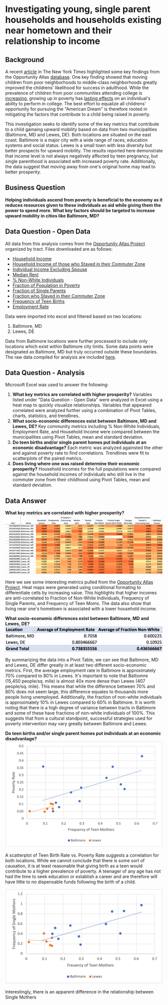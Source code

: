 # Investigating young, single parent households and households existing near hometown and their relationship to income

## Background
A recent [article](https://www.nytimes.com/2015/05/04/upshot/an-atlas-of-upward-mobility-shows-paths-out-of-poverty.html) in The New York Times highlighted some key findings from the Opportunity Atlas [database](https://www.opportunityatlas.org/). One key finding showed that moving children from poor neighborhoods to middle-class neighborhoods greatly improved the childrens' likelihood for success in adulthood. While the prevalence of children from poor communities attending college is [increasing](https://www.insidehighered.com/news/2019/05/23/pew-study-finds-more-poor-students-attending-college#:~:text=The%20total%20share%20of%20undergraduate,to%2047%20percent%20in%202016.), growing up in poverty has [lasting effects](https://www.insightintodiversity.com/povertys-long-lasting-effects-on-students-education-and-success/) on an individual's ability to perform in college. The best effort to equalize all childrens' opportunity for pursuing the "American Dream" is therefore rooted in mitigating the factors that contribute to a child being raised in poverty. 

This investigation seeks to identify some of the key metrics that contribute to a child gainaing upward mobility based on data from two municipalities (Baltimore, MD and Lewes, DE). Both locations are situated on the east coast. Baltimore is a major city with a wide range of races, education systems and social status. Lewes is a small town with less diversity but better prospects for upward mobility. The results reported here demonstrate that income level is not always negatively affected by teen pregnancy, but single parenthood is associated with increased poverty rate. Additionally, the data suggest that moving away from one's original home may lead to better prosperity.

## Business Question
__Helping individuals ascend from poverty is beneficial to the economy as it reduces resources given to these individuals as aid while giving them the power to spend more. What key factors should be targeted to increase upward mobility in cities like Baltimore, MD?__

## Data Question - Open Data
All data from this analysis comes from the [Opportunity Atlas Project](https://www.opportunityatlas.org/) organized by tract. Files downloaded are as follows:

- [Household Income](https://github.com/mehurlock94/comparing-baltimore-lewes-social-status/blob/main/tract_kfr_rP_gF_pall.csv)
- [Household Income of those who Stayed in their Commuter Zone](https://github.com/mehurlock94/comparing-baltimore-lewes-social-status/blob/main/tract_kfr_staycz_rP_gP_pall.csv)
- [Individual Income Excluding Spouse](https://github.com/mehurlock94/comparing-baltimore-lewes-social-status/blob/main/tract_kir_rP_gF_pall.csv)
- [Median Rent](https://github.com/mehurlock94/comparing-baltimore-lewes-social-status/blob/main/tract_median_rent2016.csv)
- [% Non-White Individuals](https://github.com/mehurlock94/comparing-baltimore-lewes-social-status/blob/main/tract_nonwhite_share2010.csv)
- [Fraction of Population in Poverty](https://github.com/mehurlock94/comparing-baltimore-lewes-social-status/blob/main/tract_poor_share2016.csv)
- [Fraction of Single Parents](https://github.com/mehurlock94/comparing-baltimore-lewes-social-status/blob/main/tract_singleparent_share2016.csv)
- [Fraction who Stayed in their Commuter Zone](https://github.com/mehurlock94/comparing-baltimore-lewes-social-status/blob/main/tract_staycz_rP_gP_pall.csv)
- [Frequency of Teen Births](https://github.com/mehurlock94/comparing-baltimore-lewes-social-status/blob/main/tract_teenbirth_rP_gF_pall.csv)
- [Employment Rate](https://github.com/mehurlock94/comparing-baltimore-lewes-social-status/blob/main/tract_working_rP_gP_pall.csv)

Data were imported into excel and filtered based on two locations: 
1. Baltimore, MD
1. Lewes, DE

Data from Baltimore locations were further processed to include only locations which exist within Baltimore city limits. Some data points were designated as Baltimore, MD but truly occurred outside these boundaries. The raw data compiled for analysis are included [here](https://github.com/mehurlock94/comparing-baltimore-lewes-social-status/blob/main/Mini_Project_1_raw_data.xlsx).

## Data Question - Analysis
Microsoft Excel was used to answer the following:
1. __What key metrics are correlated with higher prosperity?__ Variables listed under "Data Question - Open Data" were analyzed in Excel using a heat map to quickly visualize relationships. Variables that appeared correlated were analyzed further using a combination of Pivot Tables, charts, statistics, and trendlines.
1. __What socio-economic differences exist between Baltimore, MD and Lewes, DE?__ Key community metrics including % Non-White Individuals, Employment Rate, and Household Income were compared between the municipalities using Pivot Tables, mean and standard deviation.
1. __Do teen births and/or single parent homes put individuals at an economic disadvantage?__ Each metric was analyzed againsted the other and against poverty rate to find correlations. Trendlines were fit to scatterplots of the paired metrics.
1. __Does living where one was raised determine their economic prosperity?__ Household incomes for the full populations were compared against the household incomes of individuals who still live in the commuter zone from their childhood using Pivot Tables, mean and standard deviation.

## Data Answer
__What key metrics are correlated with higher prosperity?__
![alt text](https://github.com/mehurlock94/comparing-baltimore-lewes-social-status/blob/main/Baltimore_Lewes_metric_heatmap.png)

Here we see some interesting metrics pulled from the [Opportunity Atlas Project](https://www.opportunityatlas.org/). Heat maps were generated using conditional formating to differentiate cells by increasing value. This highlights that higher incomes are anti-correlated to Fraction of Non-White Individuals, Frequency of Single Parents, and Frequency of Teen Moms. The data also show that living near one's hometown is associated with a lower household income.

__What socio-economic differences exist between Baltimore, MD and Lewes, DE?__
![alt text](https://github.com/mehurlock94/comparing-baltimore-lewes-social-status/blob/main/Baltimore_Lewes_socioeconomic.png)

By summarizing the data into a Pivot Table, we can see that Baltimore, MD and Lewes, DE differ greatly in at least two different socio-economic metrics. First, the average employment rate in Baltimore is approximately 70% compared to 80% in Lewes. It's important to note that Baltiomre (15,450 people/sq. mile) is almost 40x more dense than Lewes (407 people/sq. mile). This means that while the difference between 70% and 80% does not seem large, this difference equates to thousands more people living unemployed. Additionally, the fraction of non-white individuals is approximately 10% in Lewes compared to 60% in Baltimore. It is worth noting that there is a high degree of variance between tracts in Baltimore and some of these have fractions of non-white individuals of 100%. This suggests that from a cultural standpoint, successful strategies used for poverty intervention may vary greatly between Baltimore and Lewes.

__Do teen births and/or single parent homes put individuals at an economic disadvantage?__
![alt text](https://github.com/mehurlock94/comparing-baltimore-lewes-social-status/blob/main/Teen_Poverty.png)

A scatterplot of Teen Birth Rate vs. Poverty Rate suggests a correlation for both locations. While we cannot conclude that there is some sort of causation, it is at least reasonable that giving birth as a teen would contribute to a higher prevalence of poverty. A teenager of any age has not had the time to seek education or establish a career and are therefore will have little to no dispensable funds following the birth of a child.

![alt text](https://github.com/mehurlock94/comparing-baltimore-lewes-social-status/blob/main/Teen_Single.png)

Interestingly, there is an apparent difference in the relationship between Single Mothers 

